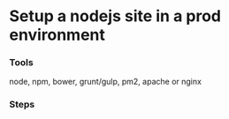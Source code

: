 # Setup a nodejs site in a prod environment

### Tools

node, npm, bower, grunt/gulp, pm2, apache or nginx

### Steps
